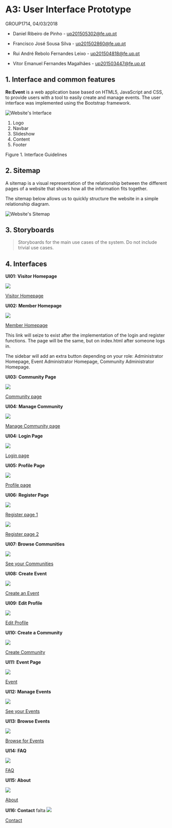 # A3: User Interface Prototype

GROUP1714, 04/03/2018 

* Daniel Ribeiro de Pinho - up201505302@fe.up.pt 

* Francisco José Sousa Silva - up201502860@fe.up.pt 

* Rui André Rebolo Fernandes Leixo - up201504818@fe.up.pt 

* Vitor Emanuel Fernandes Magalhães - up201503447@fe.up.pt 

 
## 1. Interface and common features

**Re:Event** is a web application base based on HTML5, JavaScript and CSS, to provide users with a tool to easily create and manage events. The user interface was implemented using the Bootstrap framework.

![Website's Interface](https://raw.githubusercontent.com/LastLombax/lbaw1714/master/homepage%20guideline.png?token=AYlAMbOfrgl5U3aSqj0eTh1-Y3D-T-HJks5apQj6wA%3D%3D "Interface")

1. Logo
2. Navbar
3. Slideshow
4. Content
5. Footer

Figure 1. Interface Guidelines

 
## 2. Sitemap

A sitemap is a visual representation of the relationship between the different pages of a website that shows how all the information fits together.

The sitemap below allows us to quickly structure the website in a simple relationship diagram.
 
![Website's Sitemap](https://raw.githubusercontent.com/LastLombax/lbaw1714/master/SiteMap%20(1).png?token=AYlAMWffcHxdtJc_cff_HUW8s7PHp8xZks5aoVjuwA%3D%3D "Sitemap")
 
## 3. Storyboards
 
> Storyboards for the main use cases of the system.
> Do not include trivial use cases.
 
## 4. Interfaces

**UI01: Visitor Homepage**

![](https://raw.githubusercontent.com/LastLombax/lbaw1714/master/Interfaces'%20screenshots/visitorHomepage.png?token=AYlAMVo_VNTfVWXJ7c7RQNNUJko3zys9ks5apRviwA%3D%3D)

[Visitor Homepage](https://lastlombax.github.io/lbaw1714/index.html)

**UI02: Member Homepage**

![](https://raw.githubusercontent.com/LastLombax/lbaw1714/master/Interfaces'%20screenshots/memberHomepage.png?token=AYlAMU08bsnF3Hi768CWZaFw3skYgefqks5apRwywA%3D%3D)

[Member Homepage](https://lastlombax.github.io/lbaw1714/memberHomepage.html)

This link will seize to exist after the implementation of the login and register functions. 
The page will be the same, but on index.html after someone logs in.

The sidebar will add an extra button depending on your role: Administrator Homepage, Event Administrator Homepage,
Community Administrator Homepage.

**UI03: Community Page**

![](https://raw.githubusercontent.com/LastLombax/lbaw1714/master/Interfaces'%20screenshots/community%20page.PNG?token=AYlAMVHJzKvRjmuIgNeZFDGmBO4hfkxKks5apGOXwA%3D%3D)

[Community page](https://lastlombax.github.io/lbaw1714/community.html)

**UI04: Manage Community**

![](https://raw.githubusercontent.com/LastLombax/lbaw1714/master/Interfaces'%20screenshots/edit%20community%20page.PNG?token=AYlAMQ_jldy5OrIY_kNUNZtYXfKLuCkzks5apGQlwA%3D%3D)

[Manage Community page](https://lastlombax.github.io/lbaw1714/editCommunity.html)

**UI04: Login Page**

![](https://raw.githubusercontent.com/LastLombax/lbaw1714/master/Interfaces'%20screenshots/login%20page.PNG?token=AYlAMbqBseXi1vwEjui4O87qnWeSfapSks5apGQnwA%3D%3D)

[Login page](https://lastlombax.github.io/lbaw1714/login.html)

**UI05: Profile Page**

![](https://raw.githubusercontent.com/LastLombax/lbaw1714/master/Interfaces'%20screenshots/profile%20page.PNG?token=AYlAMYT3B01DuKUcsBLQSsACZCAYZne1ks5apGQpwA%3D%3D)

[Profile page](https://lastlombax.github.io/lbaw1714/profile.html)

**UI06: Register Page**

![](https://raw.githubusercontent.com/LastLombax/lbaw1714/master/Interfaces'%20screenshots/register%20page%201.PNG?token=AYlAMWr4lHIdE2-BcfUudhtiihvJLiUJks5apGQrwA%3D%3D)

[Register page 1](https://lastlombax.github.io/lbaw1714/register.html)


![](https://raw.githubusercontent.com/LastLombax/lbaw1714/master/Interfaces'%20screenshots/register%20page%202.PNG?token=AYlAMSKPdIfoEKsA-wzDqoREgDeJoBaAks5apGQtwA%3D%3D)

[Register page 2](https://lastlombax.github.io/lbaw1714/register2.html)

**UI07: Browse Communities**

![](https://raw.githubusercontent.com/LastLombax/lbaw1714/master/Interfaces'%20screenshots/view%20communities%20page.PNG?token=AYlAMU60pPe50LykzbZPg7Huj0Ioy1saks5apGQvwA%3D%3D)

[See your Communities](https://lastlombax.github.io/lbaw1714/viewCommunities.html)


**UI08: Create Event**

![](https://raw.githubusercontent.com/LastLombax/lbaw1714/master/Interfaces'%20screenshots/createEvent.png?token=AYlAMZ7xnUxOlZfb0sSukTqJG2GJ33Smks5apR21wA%3D%3D)

[Create an Event](https://lastlombax.github.io/lbaw1714/createEvent.html)


**UI09: Edit Profile**

![](https://raw.githubusercontent.com/LastLombax/lbaw1714/master/Interfaces'%20screenshots/editProfile.png?token=AYlAMar3V6u3AUOf28Rp6VmGYmkMtH5Aks5apR24wA%3D%3D)

[Edit Profile](https://lastlombax.github.io/lbaw1714/editProfile.html)

**UI10: Create a Community**

![](https://raw.githubusercontent.com/LastLombax/lbaw1714/master/Interfaces'%20screenshots/createCommunity.png?token=AYlAMe0xKpMEX51owt_g9zBi0mc57aIjks5apR5YwA%3D%3D)

[Create Community](https://lastlombax.github.io/lbaw1714/createCommunity.html)

**UI11: Event Page**

![](https://raw.githubusercontent.com/LastLombax/lbaw1714/master/Interfaces'%20screenshots/evenPage.png?token=AYlAMbWSkps8k6lJ2x4FMsIOJugnev1Qks5apSFCwA%3D%3D)

[Event](https://lastlombax.github.io/lbaw1714/event.html)

**UI12: Manage Events**

![](https://raw.githubusercontent.com/LastLombax/lbaw1714/master/Interfaces'%20screenshots/manageEvents.png?token=AYlAMcdK_O4ueD1sQGO0r6OjSofJoSBoks5apSF3wA%3D%3D)

[See your Events](https://lastlombax.github.io/lbaw1714/manageEvents.html)

**UI13: Browse Events**

![](https://raw.githubusercontent.com/LastLombax/lbaw1714/master/Interfaces'%20screenshots/viewEvents.png?token=AYlAMeRYbpPjxhL6vukYz6LvUrn5y6Xgks5apSGGwA%3D%3D)

[Browse for Events](https://lastlombax.github.io/lbaw1714/viewEvents.html)

**UI14: FAQ**

![](https://raw.githubusercontent.com/LastLombax/lbaw1714/master/Interfaces'%20screenshots/faq.png?token=AYlAMYN7Ec8u8xL2wj17Na2yAL00lD-Vks5apSFWwA%3D%3D)

[FAQ](https://lastlombax.github.io/lbaw1714/faq.html)

**UI15: About**

![](https://raw.githubusercontent.com/LastLombax/lbaw1714/master/Interfaces'%20screenshots/about.png?token=AYlAMSHQKncFnKz2Efd4jF-d1y_CmQ1tks5apSEgwA%3D%3D)

[About](https://lastlombax.github.io/lbaw1714/about.html)

**UI16: Contact**
falta
![](https://raw.githubusercontent.com/LastLombax/lbaw1714/master/Interfaces'%20screenshots/createCommunity.png?token=AYlAMe0xKpMEX51owt_g9zBi0mc57aIjks5apR5YwA%3D%3D)

[Contact](https://lastlombax.github.io/lbaw1714/contact.html)

